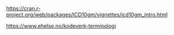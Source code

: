 https://cran.r-project.org/web/packages/ICD10gm/vignettes/icd10gm_intro.html

https://www.ehelse.no/kodeverk-terminologi



